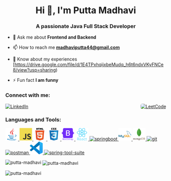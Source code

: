 

<h1 align="center">Hi 👋, I'm Putta Madhavi</h1>
<h3 align="center">A passionate Java Full Stack Developer</h3>



- 💬 Ask me about **Frontend and Backend**

- 📫 How to reach me **madhaviputta44@gmail.com**

- 📄 Know about my experiences [https://drive.google.com/file/d/1E4TPxhqijxbeMudq_h6t6ndxVKyFNCe8/view?usp=sharing)

- ⚡ Fun fact **I am funny**

<h3 align="left">Connect with me:</h3>
<!-- Wrapper for horizontal layout -->
<!-- Wrapper for horizontal layout -->
<!-- Wrapper for inline layout -->
<div style="width: 100%;">

<!-- Wrapper for inline layout -->

<div style="display: flex; justify-content: space-between; width: 100%; align-items: center;">
  <a href="https://www.java.com" target="_blank" rel="noreferrer">
    <img src="https://raw.githubusercontent.com/rahuldkjain/github-profile-readme-generator/master/src/images/icons/Social/linked-in-alt.svg"
         alt="LinkedIn" width="40" height="40" />
  </a>
  
   <!-- LeetCode -->
  <a href="https://leetcode.com/u/madhaviputta/" target="_blank" rel="noreferrer" title="LeetCode Profile">
    <img src="https://upload.wikimedia.org/wikipedia/commons/1/19/LeetCode_logo_black.png" alt="LeetCode" width="40" height="40" style="border-radius:5px;" />
  </a>
</div>

</div>


<h3 align="left">Languages and Tools:</h3>
<p align="left">
  <a href="https://www.java.com" target="_blank" rel="noreferrer">
    <img src="https://raw.githubusercontent.com/devicons/devicon/master/icons/java/java-original.svg" alt="java" width="40" height="40"/>
  </a>
  <a href="https://developer.mozilla.org/en-US/docs/Web/JavaScript" target="_blank" rel="noreferrer">
    <img src="https://raw.githubusercontent.com/devicons/devicon/master/icons/javascript/javascript-original.svg" alt="javascript" width="40" height="40"/>
  </a>
  <a href="https://www.w3.org/html/" target="_blank" rel="noreferrer">
    <img src="https://raw.githubusercontent.com/devicons/devicon/master/icons/html5/html5-original-wordmark.svg" alt="html5" width="40" height="40"/>
  </a>
  <a href="https://www.w3schools.com/css/" target="_blank" rel="noreferrer">
    <img src="https://raw.githubusercontent.com/devicons/devicon/master/icons/css3/css3-original-wordmark.svg" alt="css3" width="40" height="40"/>
  </a>
  <a href="https://getbootstrap.com" target="_blank" rel="noreferrer">
    <img src="https://raw.githubusercontent.com/devicons/devicon/master/icons/bootstrap/bootstrap-plain-wordmark.svg" alt="bootstrap" width="40" height="40"/>
  </a>
  <a href="https://reactjs.org/" target="_blank" rel="noreferrer">
    <img src="https://raw.githubusercontent.com/devicons/devicon/master/icons/react/react-original-wordmark.svg" alt="react" width="40" height="40"/>
  </a>
  <a href="https://spring.io/projects/spring-boot" target="_blank" rel="noreferrer">
    <img src="https://www.vectorlogo.zone/logos/springio/springio-icon.svg" alt="springboot" width="40" height="40"/>
  </a>
  <a href="https://www.mysql.com/" target="_blank" rel="noreferrer">
    <img src="https://raw.githubusercontent.com/devicons/devicon/master/icons/mysql/mysql-original-wordmark.svg" alt="mysql" width="40" height="40"/>
  </a>

<!-- MongoDB -->
<a href="https://www.mongodb.com/" target="_blank" rel="noreferrer">
  <img src="https://raw.githubusercontent.com/devicons/devicon/master/icons/mongodb/mongodb-original-wordmark.svg" alt="mongodb" width="40" height="40"/>
</a>
  <a href="https://git-scm.com/" target="_blank" rel="noreferrer">
    <img src="https://www.vectorlogo.zone/logos/git-scm/git-scm-icon.svg" alt="git" width="40" height="40"/>
  </a>
    <a href="https://postman.com" target="_blank" rel="noreferrer">
    <img src="https://www.vectorlogo.zone/logos/getpostman/getpostman-icon.svg" alt="postman" width="40" height="40"/>
  </a>
<!-- VS Code -->
<a href="https://code.visualstudio.com/" target="_blank" rel="noreferrer">
  <img src="https://raw.githubusercontent.com/devicons/devicon/master/icons/vscode/vscode-original.svg" alt="vscode" width="40" height="40"/>
</a>
<!-- Spring Tool Suite (STS) -->
<a href="https://spring.io/tools" target="_blank" rel="noreferrer">
  <img src="https://upload.wikimedia.org/wikipedia/commons/4/44/Spring_Framework_Logo_2018.svg" alt="spring-tool-suite" width="40" height="40"/>
</a>
</p>


<p><img align="left" src="https://github-readme-stats.vercel.app/api/top-langs?username=putta-madhavi&show_icons=true&locale=en&layout=compact" alt="putta-madhavi" /></p>

<p>&nbsp;<img align="center" src="https://github-readme-stats.vercel.app/api?username=putta-madhavi&show_icons=true&locale=en" alt="putta-madhavi" /></p>

<p><img align="center" src="https://github-readme-streak-stats.herokuapp.com/?user=putta-madhavi&" alt="putta-madhavi" /></p>


